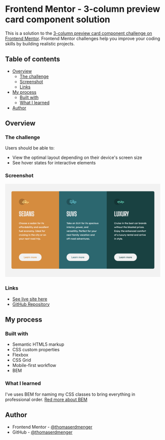 # Frontend Mentor - 3-column preview card component solution

This is a solution to the [3-column preview card component challenge on Frontend Mentor](https://www.frontendmentor.io/challenges/3column-preview-card-component-pH92eAR2-). Frontend Mentor challenges help you improve your coding skills by building realistic projects.

## Table of contents

- [Overview](#overview)
  - [The challenge](#the-challenge)
  - [Screenshot](#screenshot)
  - [Links](#links)
- [My process](#my-process)
  - [Built with](#built-with)
  - [What I learned](#what-i-learned)
- [Author](#author)

## Overview

### The challenge

Users should be able to:

- View the optimal layout depending on their device's screen size
- See hover states for interactive elements

### Screenshot

![](./images/screenshot.png)

### Links

- [See live site here](https://thomaserdmenger.github.io/3ColumnPreviewCardComponent/)
- [GitHub Repository](https://github.com/thomaserdmenger/3ColumnPreviewCardComponent)

## My process

### Built with

- Semantic HTML5 markup
- CSS custom properties
- Flexbox
- CSS Grid
- Mobile-first workflow
- BEM

### What I learned

I've uses BEM for naming my CSS classes to bring everything in professional order. [Red more about BEM](https://getbem.com/)

## Author

- Frontend Mentor - [@thomaserdmenger](https://www.frontendmentor.io/profile/thomaserdmenger)
- GitHub - [@thomaserdmenger](https://github.com/thomaserdmenger)
